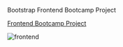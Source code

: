 Bootstrap Frontend Bootcamp Project

[Frontend Bootcamp Project]( https://kyawzawhtet.github.io/bootstrap-frontend-project/)

![frontend](https://github.com/KyawZawHtet/bootstrap-frontend-project/assets/53910737/ab39102c-4a2a-4366-b422-08ada0fd8a65)

